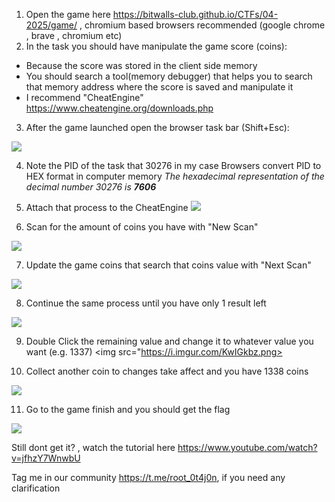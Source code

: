 1. Open the game here https://bitwalls-club.github.io/CTFs/04-2025/game/ , chromium based browsers recommended (google chrome , brave , chromium etc)
2. In the task you should have manipulate the game score (coins):

- Because the score was stored in the client side memory
- You should search a tool(memory debugger) that helps you to search that memory address where the score is saved and manipulate it
- I recommend "CheatEngine"  https://www.cheatengine.org/downloads.php

3. After the game launched open the browser task bar (Shift+Esc):
<img src="https://i.imgur.com/LwPUYsH.png">

4. Note the PID of the task that 30276 in my case 
Browsers convert PID to HEX format in computer memory
*The hexadecimal representation of the decimal number 30276 is **7606***
5. Attach that process to the CheatEngine <img src="https://i.imgur.com/RpZtbJZ.png">

6. Scan for the amount of coins you have with "New Scan"
<img src="https://i.imgur.com/59dWZNC.png">

7. Update the game coins that search that coins value with "Next Scan"
<img src="https://i.imgur.com/TtQ5JHR.png">

8. Continue the same process until you have only 1 result left
<img src="https://i.imgur.com/8qiaN5S.png">

9. Double Click the remaining value and change it to whatever value you want (e.g. 1337)
<img src="https://i.imgur.com/KwIGkbz.png>

10. Collect another coin to changes take affect and you have 1338 coins
<img src="https://i.imgur.com/eZU53rA.png">

11. Go to the game finish and you should get the flag
<img src="https://i.imgur.com/O6aerce.png">

Still dont get it? , watch the tutorial here https://www.youtube.com/watch?v=jfhzY7WnwbU 

Tag me in our community https://t.me/root_0t4j0n,  if you need any clarification


